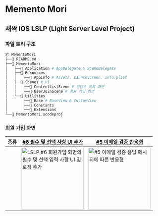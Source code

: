 # Memento Mori

## 새싹 iOS LSLP (Light Server Level Project)

### 파일 트리 구조
```bash
📦 MementoMori
├──📄 README.md
├──📂 MementoMori
│   ├──📂 Application # AppDelegate & SceneDelegate
│   ├──📂 Resources
│   │   └──📂 AppInfo # Assets, LaunchScreen, Info.plist
│   ├──📂 Scenes # UI
│   │   ├──📂 ContentListScene # 컨텐츠 목록 화면
│   │   └──📂 UserJoinScene # 회원 가입 화면
│   └──📂 Utilities
│       ├──📂 Base # BaseView & CustomView
│       ├──📂 Constants
│       └──📂 Extensions
└──📂 MementoMori.xcodeproj
```

### 회원 가입 화면

| 종류 | [#6 필수 및 선택 사항 UI 추가](https://github.com/andy-archive/MementoMori/pull/6) | [#5 이메일 검증 반응형](https://github.com/andy-archive/MementoMori/pull/5) |
|-|-|-|
| | <img src="https://github.com/andy-archive/MementoMori/assets/102043891/a955068c-ce19-4f45-9e6f-47e859328b7e" alt="LSLP #6 회원가입 화면의 필수 및 선택 입력 사항 UI 및 로직 추가" width=200> | <img src="https://github.com/andy-archive/MementoMori/assets/102043891/a5053eb2-6243-43a9-aecc-476bf83e9d36" alt="#5 이메일 검증 응답 메시지에 따른 반응형" width=200> |
